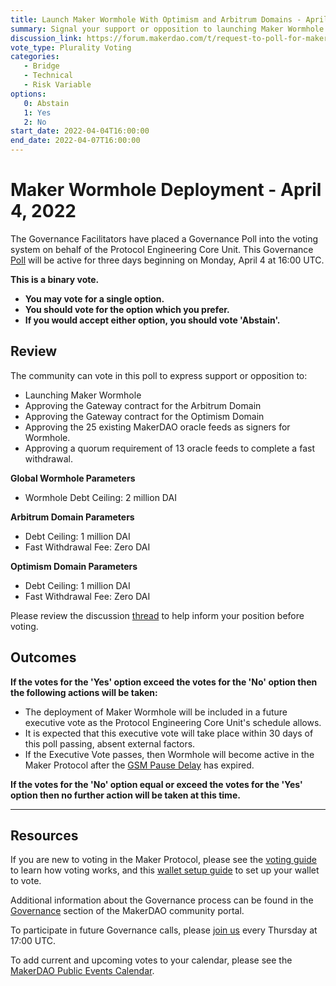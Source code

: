 ```yaml
---
title: Launch Maker Wormhole With Optimism and Arbitrum Domains - April 4, 2022
summary: Signal your support or opposition to launching Maker Wormhole and approving Gateways for the Optimism and Arbitrum Domains, allowing Fast DAI Withdrawals.
discussion_link: https://forum.makerdao.com/t/request-to-poll-for-maker-wormhole-deployment-and-associated-risk-parameters/14209
vote_type: Plurality Voting
categories:
   - Bridge
   - Technical
   - Risk Variable
options:
   0: Abstain
   1: Yes
   2: No
start_date: 2022-04-04T16:00:00
end_date: 2022-04-07T16:00:00
---
```

# Maker Wormhole Deployment - April 4, 2022

The Governance Facilitators have placed a Governance Poll into the voting system on behalf of the Protocol Engineering Core Unit. This Governance [Poll](https://community-development.makerdao.com/en/learn/governance/on-chain-gov) will be active for three days beginning on Monday, April 4 at 16:00 UTC.

**This is a binary vote.** 
- **You may vote for a single option.** 
- **You should vote for the option which you prefer.**
- **If you would accept either option, you should vote 'Abstain'.**

## Review

The community can vote in this poll to express support or opposition to:
* Launching Maker Wormhole
* Approving the Gateway contract for the Arbitrum Domain
* Approving the Gateway contract for the Optimism Domain
* Approving the 25 existing MakerDAO oracle feeds as signers for Wormhole.
* Approving a quorum requirement of 13 oracle feeds to complete a fast withdrawal.

**Global Wormhole Parameters**
* Wormhole Debt Ceiling: 2 million DAI

**Arbitrum Domain Parameters**
* Debt Ceiling: 1 million DAI
* Fast Withdrawal Fee: Zero DAI

**Optimism Domain Parameters**
* Debt Ceiling: 1 million DAI
* Fast Withdrawal Fee: Zero DAI

Please review the discussion [thread](https://forum.makerdao.com/t/request-to-poll-for-maker-wormhole-deployment-and-associated-risk-parameters/14209) to help inform your position before voting.

## Outcomes

**If the votes for the 'Yes' option exceed the votes for the 'No' option then the following actions will be taken:**
* The deployment of Maker Wormhole will be included in a future executive vote as the Protocol Engineering Core Unit's schedule allows.
* It is expected that this executive vote will take place within 30 days of this poll passing, absent external factors.
* If the Executive Vote passes, then Wormhole will become active in the Maker Protocol after the [GSM Pause Delay](https://manual.makerdao.com/parameter-index/core/param-gsm-pause-delay) has expired.

**If the votes for the 'No' option equal or exceed the votes for the 'Yes' option then no further action will be taken at this time.**

---

## Resources

If you are new to voting in the Maker Protocol, please see the [voting guide](https://community-development.makerdao.com/en/learn/governance/how-voting-works/) to learn how voting works, and this [wallet setup guide](https://community-development.makerdao.com/en/learn/governance/voting-setup/) to set up your wallet to vote.

Additional information about the Governance process can be found in the [Governance](https://community-development.makerdao.com/en/learn/governance) section of the MakerDAO community portal.

To participate in future Governance calls, please [join us](https://github.com/makerdao/community/tree/master/governance/governance-and-risk-meetings) every Thursday at 17:00 UTC.

To add current and upcoming votes to your calendar, please see the [MakerDAO Public Events Calendar](https://calendar.google.com/calendar/embed?src=makerdao.com_3efhm2ghipksegl009ktniomdk%40group.calendar.google.com&ctz=UTC&mode=week&showCalendars=0&showPrint=0).
